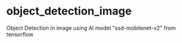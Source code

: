 # object_detection_image
Object Detection in image using AI model "ssd-mobilenet-v2" from tensorflow
